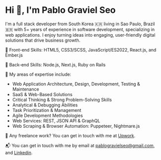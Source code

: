 <h1>Hi 👋, I'm Pablo Graviel Seo</h1>

I'm a full stack developer from South Korea 🇰🇷 living in Sao Paulo, Brazil 🇧🇷 with 5+ years of experience in software development, specializing in web applications. I enjoy turning ideas into engaging, user-friendly digital solutions that drive business growth.

💎 Front-end Skills: HTML5, CSS3/SCSS, JavaScript/ES2022, React.js, and Ember.js

💎 Back-end Skills: Node.js, Next.js, Ruby on Rails

💪 My areas of expertise include:
- Web Application Architecture, Design, Development, Testing & Maintenance
- SaaS & Web-Based Solutions
- Critical Thinking & Strong Problem-Solving Skills
- Analytical & Debugging Abilities
- Task Prioritization & Management
- Agile Development Methodologies
- Web Services: REST, JSON API & GraphQL
- Web Scraping & Browser Automation: Puppeteer, Nightmare.js

💼 Any freelance work? You can get in touch with me at [Upwork](https://www.upwork.com/freelancers/pablogravielseo).

📬 You can get in touch with me by email at pablogravielseo@gmail.com, and [Linkedin](https://www.linkedin.com/in/pablogravielseo).
